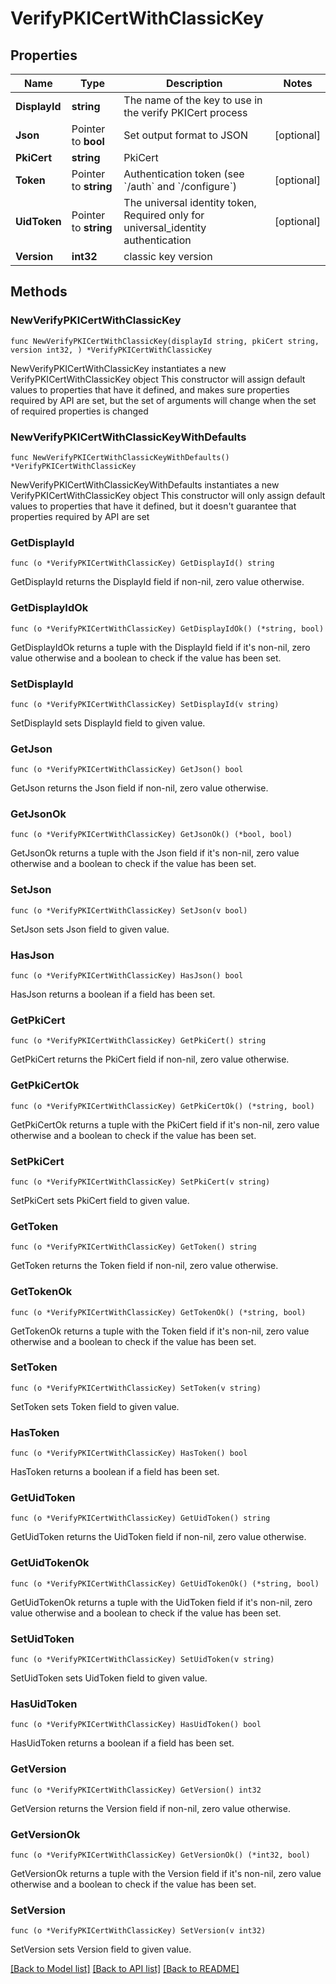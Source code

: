 # VerifyPKICertWithClassicKey

## Properties

Name | Type | Description | Notes
------------ | ------------- | ------------- | -------------
**DisplayId** | **string** | The name of the key to use in the verify PKICert process | 
**Json** | Pointer to **bool** | Set output format to JSON | [optional] 
**PkiCert** | **string** | PkiCert | 
**Token** | Pointer to **string** | Authentication token (see &#x60;/auth&#x60; and &#x60;/configure&#x60;) | [optional] 
**UidToken** | Pointer to **string** | The universal identity token, Required only for universal_identity authentication | [optional] 
**Version** | **int32** | classic key version | 

## Methods

### NewVerifyPKICertWithClassicKey

`func NewVerifyPKICertWithClassicKey(displayId string, pkiCert string, version int32, ) *VerifyPKICertWithClassicKey`

NewVerifyPKICertWithClassicKey instantiates a new VerifyPKICertWithClassicKey object
This constructor will assign default values to properties that have it defined,
and makes sure properties required by API are set, but the set of arguments
will change when the set of required properties is changed

### NewVerifyPKICertWithClassicKeyWithDefaults

`func NewVerifyPKICertWithClassicKeyWithDefaults() *VerifyPKICertWithClassicKey`

NewVerifyPKICertWithClassicKeyWithDefaults instantiates a new VerifyPKICertWithClassicKey object
This constructor will only assign default values to properties that have it defined,
but it doesn't guarantee that properties required by API are set

### GetDisplayId

`func (o *VerifyPKICertWithClassicKey) GetDisplayId() string`

GetDisplayId returns the DisplayId field if non-nil, zero value otherwise.

### GetDisplayIdOk

`func (o *VerifyPKICertWithClassicKey) GetDisplayIdOk() (*string, bool)`

GetDisplayIdOk returns a tuple with the DisplayId field if it's non-nil, zero value otherwise
and a boolean to check if the value has been set.

### SetDisplayId

`func (o *VerifyPKICertWithClassicKey) SetDisplayId(v string)`

SetDisplayId sets DisplayId field to given value.


### GetJson

`func (o *VerifyPKICertWithClassicKey) GetJson() bool`

GetJson returns the Json field if non-nil, zero value otherwise.

### GetJsonOk

`func (o *VerifyPKICertWithClassicKey) GetJsonOk() (*bool, bool)`

GetJsonOk returns a tuple with the Json field if it's non-nil, zero value otherwise
and a boolean to check if the value has been set.

### SetJson

`func (o *VerifyPKICertWithClassicKey) SetJson(v bool)`

SetJson sets Json field to given value.

### HasJson

`func (o *VerifyPKICertWithClassicKey) HasJson() bool`

HasJson returns a boolean if a field has been set.

### GetPkiCert

`func (o *VerifyPKICertWithClassicKey) GetPkiCert() string`

GetPkiCert returns the PkiCert field if non-nil, zero value otherwise.

### GetPkiCertOk

`func (o *VerifyPKICertWithClassicKey) GetPkiCertOk() (*string, bool)`

GetPkiCertOk returns a tuple with the PkiCert field if it's non-nil, zero value otherwise
and a boolean to check if the value has been set.

### SetPkiCert

`func (o *VerifyPKICertWithClassicKey) SetPkiCert(v string)`

SetPkiCert sets PkiCert field to given value.


### GetToken

`func (o *VerifyPKICertWithClassicKey) GetToken() string`

GetToken returns the Token field if non-nil, zero value otherwise.

### GetTokenOk

`func (o *VerifyPKICertWithClassicKey) GetTokenOk() (*string, bool)`

GetTokenOk returns a tuple with the Token field if it's non-nil, zero value otherwise
and a boolean to check if the value has been set.

### SetToken

`func (o *VerifyPKICertWithClassicKey) SetToken(v string)`

SetToken sets Token field to given value.

### HasToken

`func (o *VerifyPKICertWithClassicKey) HasToken() bool`

HasToken returns a boolean if a field has been set.

### GetUidToken

`func (o *VerifyPKICertWithClassicKey) GetUidToken() string`

GetUidToken returns the UidToken field if non-nil, zero value otherwise.

### GetUidTokenOk

`func (o *VerifyPKICertWithClassicKey) GetUidTokenOk() (*string, bool)`

GetUidTokenOk returns a tuple with the UidToken field if it's non-nil, zero value otherwise
and a boolean to check if the value has been set.

### SetUidToken

`func (o *VerifyPKICertWithClassicKey) SetUidToken(v string)`

SetUidToken sets UidToken field to given value.

### HasUidToken

`func (o *VerifyPKICertWithClassicKey) HasUidToken() bool`

HasUidToken returns a boolean if a field has been set.

### GetVersion

`func (o *VerifyPKICertWithClassicKey) GetVersion() int32`

GetVersion returns the Version field if non-nil, zero value otherwise.

### GetVersionOk

`func (o *VerifyPKICertWithClassicKey) GetVersionOk() (*int32, bool)`

GetVersionOk returns a tuple with the Version field if it's non-nil, zero value otherwise
and a boolean to check if the value has been set.

### SetVersion

`func (o *VerifyPKICertWithClassicKey) SetVersion(v int32)`

SetVersion sets Version field to given value.



[[Back to Model list]](../README.md#documentation-for-models) [[Back to API list]](../README.md#documentation-for-api-endpoints) [[Back to README]](../README.md)


